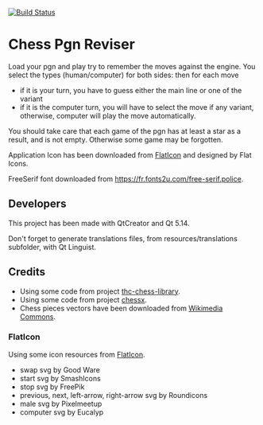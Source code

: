 [![Build Status](https://travis-ci.com/loloof64/ChessPgnReviser.svg?branch=master)](https://travis-ci.com/loloof64/ChessPgnReviser)

# Chess Pgn Reviser

Load your pgn and play try to remember the moves against the engine.
You select the types (human/computer) for both sides: then for each move
* if it is your turn, you have to guess either the main line or one of the variant
* if it is the computer turn, you will have to select the move if any variant, otherwise, computer will play the move automatically.

You should take care that each game of the pgn has at least a star as a result, and is not empty. Otherwise some game may be forgotten.

Application Icon has been downloaded from [FlatIcon](https://www.flaticon.com/) and designed by Flat Icons.

FreeSerif font downloaded from https://fr.fonts2u.com/free-serif.police.

## Developers

This project has been made with QtCreator and Qt 5.14.

Don't forget to generate translations files, from resources/translations subfolder, with Qt Linguist.

## Credits

* Using some code from project [thc-chess-library](https://github.com/billforsternz/thc-chess-library).
* Using some code from project [chessx](http://chessx.sourceforge.net/).
* Chess pieces vectors have been downloaded from [Wikimedia Commons](https://commons.wikimedia.org/wiki/Category:SVG_chess_pieces).

### FlatIcon

Using some icon resources from [FlatIcon](https://www.flaticon.com/).

* swap svg by Good Ware
* start svg by SmashIcons
* stop svg by FreePik
* previous, next, left-arrow, right-arrow svg by Roundicons
* male svg by Pixelmeetup
* computer svg by Eucalyp
